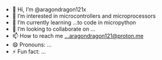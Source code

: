 - 👋 Hi, I’m @aragondragon121x
- 👀 I’m interested in microcontrollers and microprocessors
- 🌱 I’m currently learning ...to code in micropython
- 💞️ I’m looking to collaborate on ...
- 📫 How to reach me ...aragondragon121@proton.me
- 😄 Pronouns: ...
- ⚡ Fun fact: ...

<!---
aragondragon121x/aragondragon121x is a ✨ special ✨ repository because its `README.md` (this file) appears on your GitHub profile.
You can click the Preview link to take a look at your changes.
--->
